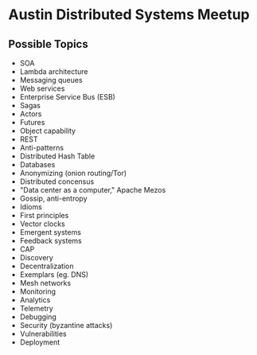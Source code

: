 # Austin Distributed Systems Meetup

## Possible Topics

* SOA
* Lambda architecture
* Messaging queues
* Web services
* Enterprise Service Bus (ESB)
* Sagas
* Actors
* Futures
* Object capability
* REST
* Anti-patterns
* Distributed Hash Table
* Databases
* Anonymizing (onion routing/Tor)
* Distributed concensus
* "Data center as a computer," Apache Mezos
* Gossip, anti-entropy
* Idioms
* First principles
* Vector clocks
* Emergent systems
* Feedback systems
* CAP
* Discovery
* Decentralization
* Exemplars (eg. DNS)
* Mesh networks
* Monitoring
* Analytics
* Telemetry
* Debugging
* Security (byzantine attacks)
* Vulnerabilities
* Deployment
